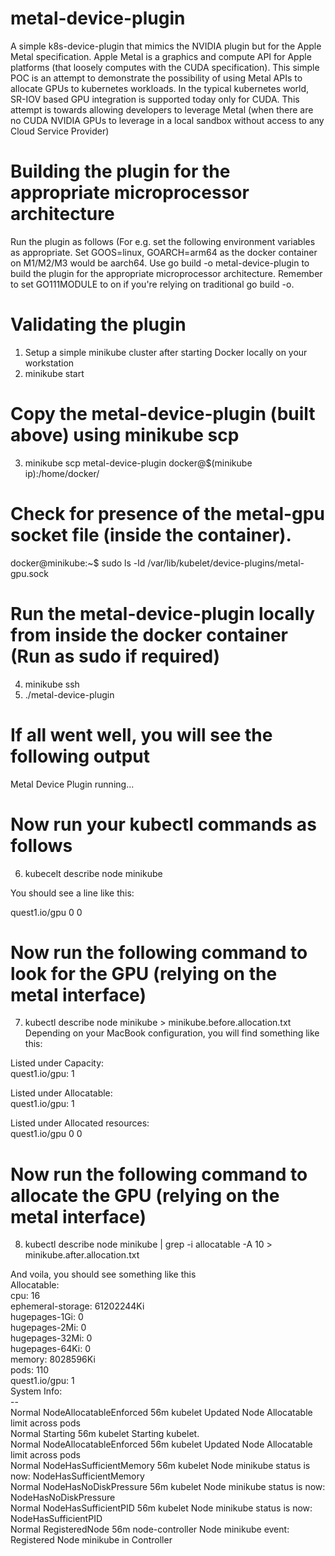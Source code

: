 # metal-device-plugin
A simple k8s-device-plugin that mimics the NVIDIA plugin but for the Apple Metal specification. Apple Metal is a graphics and compute API for Apple platforms (that loosely computes with the CUDA specification). This simple POC is an attempt to demonstrate the possibility of using Metal APIs to allocate GPUs to kubernetes workloads. In the typical kubernetes world, SR-IOV based GPU integration is supported today only for CUDA. This attempt is towards allowing developers to leverage Metal (when there are no CUDA NVIDIA GPUs to leverage in a local sandbox without access to any Cloud Service Provider)

# Building the plugin for the appropriate microprocessor architecture
Run the plugin as follows (For e.g. set the following environment variables as appropriate. Set GOOS=linux, GOARCH=arm64 as the docker container on M1/M2/M3 would be aarch64. Use go build -o metal-device-plugin to build the plugin for the appropriate microprocessor architecture. Remember to set GO111MODULE to on if you're relying on traditional go build -o.

# Validating the plugin
1. Setup a simple minikube cluster after starting Docker locally on your workstation
2. minikube start


# Copy the metal-device-plugin (built above) using minikube scp 
3. minikube scp metal-device-plugin docker@$(minikube ip):/home/docker/ 

# Check for presence of the metal-gpu socket file (inside the container).
docker@minikube:~$ sudo ls -ld /var/lib/kubelet/device-plugins/metal-gpu.sock

# Run the metal-device-plugin locally from inside the docker container (Run as sudo if required)
4. minikube ssh
5. ./metal-device-plugin

# If all went well, you will see the following output
Metal Device Plugin running...

# Now run your kubectl commands as follows
6. kubecelt describe node minikube

You should see a line like this:

quest1.io/gpu      0           0

# Now run the following command to look for the GPU (relying on the metal interface)
7. kubectl describe node minikube > minikube.before.allocation.txt
Depending on your MacBook configuration, you will find something like this:

Listed under Capacity:<BR>
quest1.io/gpu:      1

Listed under Allocatable:<BR>
quest1.io/gpu:      1

Listed under Allocated resources:<BR>
quest1.io/gpu      0           0

# Now run the following command to allocate the GPU (relying on the metal interface)
8. kubectl describe node minikube | grep -i allocatable -A 10 > minikube.after.allocation.txt 

And voila, you should see something like this<BR>
Allocatable:<BR>
  cpu:                16<BR>
  ephemeral-storage:  61202244Ki<BR>
  hugepages-1Gi:      0<BR>
  hugepages-2Mi:      0<BR>
  hugepages-32Mi:     0<BR>
  hugepages-64Ki:     0<BR>
  memory:             8028596Ki<BR>
  pods:               110<BR>
  quest1.io/gpu:      1<BR>
System Info:<BR>
--<BR>
  Normal  NodeAllocatableEnforced  56m                kubelet          Updated Node Allocatable limit across pods<BR>
  Normal  Starting                 56m                kubelet          Starting kubelet.<BR>
  Normal  NodeAllocatableEnforced  56m                kubelet          Updated Node Allocatable limit across pods<BR>
  Normal  NodeHasSufficientMemory  56m                kubelet          Node minikube status is now: NodeHasSufficientMemory<BR>
  Normal  NodeHasNoDiskPressure    56m                kubelet          Node minikube status is now: NodeHasNoDiskPressure<BR>
  Normal  NodeHasSufficientPID     56m                kubelet          Node minikube status is now: NodeHasSufficientPID<BR>
  Normal  RegisteredNode           56m                node-controller  Node minikube event: Registered Node minikube in Controller<BR>


